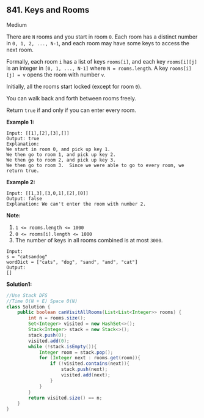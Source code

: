 ## 841. Keys and Rooms

Medium

There are `N` rooms and you start in room `0`.  Each room has a distinct number in `0, 1, 2, ..., N-1`, and each room may have some keys to access the next room. 

Formally, each room `i` has a list of keys `rooms[i]`, and each key `rooms[i][j]` is an integer in `[0, 1, ..., N-1]` where `N = rooms.length`.  A key `rooms[i][j] = v` opens the room with number `v`.

Initially, all the rooms start locked (except for room `0`). 

You can walk back and forth between rooms freely.

Return `true` if and only if you can enter every room.



**Example 1:**

```
Input: [[1],[2],[3],[]]
Output: true
Explanation:  
We start in room 0, and pick up key 1.
We then go to room 1, and pick up key 2.
We then go to room 2, and pick up key 3.
We then go to room 3.  Since we were able to go to every room, we return true.
```

**Example 2:**

```
Input: [[1,3],[3,0,1],[2],[0]]
Output: false
Explanation: We can't enter the room with number 2.
```

**Note:**

1. `1 <= rooms.length <= 1000`
2. `0 <= rooms[i].length <= 1000`
3. The number of keys in all rooms combined is at most `3000`.

```
Input:
s = "catsandog"
wordDict = ["cats", "dog", "sand", "and", "cat"]
Output:
[]
```

**Solution1:**

```java
//Use Stack DFS
//Time O(N + E) Space O(N)
class Solution {
    public boolean canVisitAllRooms(List<List<Integer>> rooms) {
        int n = rooms.size();
        Set<Integer> visited = new HashSet<>();
        Stack<Integer> stack = new Stack<>();
        stack.push(0);
        visited.add(0);
        while (!stack.isEmpty()){
            Integer room = stack.pop();
            for (Integer next : rooms.get(room)){
                if (!visited.contains(next)){
                    stack.push(next);
                    visited.add(next);
                }
            }
        }
        return visited.size() == n;
    }
}
```

